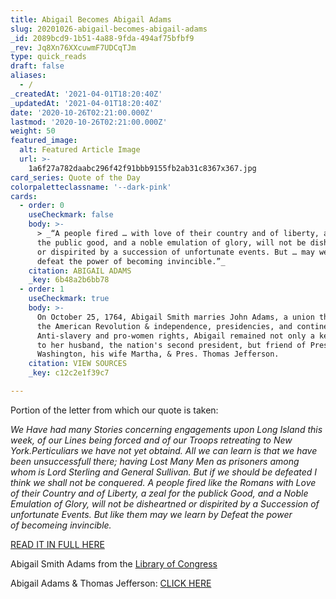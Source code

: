 ```yaml
---
title: Abigail Becomes Abigail Adams
slug: 20201026-abigail-becomes-abigail-adams
_id: 2089bcd9-1b51-4a88-9fda-494af75bfbf9
_rev: Jq8Xn76XXcuwmF7UDCqTJm
type: quick_reads
draft: false
aliases:
  - /
_createdAt: '2021-04-01T18:20:40Z'
_updatedAt: '2021-04-01T18:20:40Z'
date: '2020-10-26T02:21:00.000Z'
lastmod: '2020-10-26T02:21:00.000Z'
weight: 50
featured_image:
  alt: Featured Article Image
  url: >-
    1a6f27a782daabc296f42f91bbb9155fb2ab31c8367x367.jpg
card_series: Quote of the Day
colorpaletteclassname: '--dark-pink'
cards:
  - order: 0
    useCheckmark: false
    body: >-
      > _“A people fired … with love of their country and of liberty, a zeal for
      the public good, and a noble emulation of glory, will not be disheartened
      or dispirited by a succession of unfortunate events. But … may we learn by
      defeat the power of becoming invincible.”_
    citation: ABIGAIL ADAMS
    _key: 6b48a2b6bb78
  - order: 1
    useCheckmark: true
    body: >-
      On October 25, 1764, Abigail Smith marries John Adams, a union that spans
      the American Revolution & independence, presidencies, and continents.
      Anti-slavery and pro-women rights, Abigail remained not only a key advisor
      to her husband, the nation's second president, but friend of Pres. George
      Washington, his wife Martha, & Pres. Thomas Jefferson.
    citation: VIEW SOURCES
    _key: c12c2e1f39c7

---
```

Portion of the letter from which our quote is taken:

_We Have had many Stories concerning engagements upon Long Island this week, of our Lines being forced and of our Troops retreating to New York.Perticuliars we have not yet obtaind. All we can learn is that we have been unsuccessfull there; having Lost Many Men as prisoners among whom is Lord Sterling and General Sullivan. But if we should be defeated I think we shall not be conquered. A people fired like the Romans with Love of their Country and of Liberty, a zeal for the publick Good, and a Noble Emulation of Glory, will not be disheartned or dispirited by a Succession of unfortunate Events. But like them may we learn by Defeat the power of becomeing invincible._

[READ IT IN FULL HERE](https://www.masshist.org/digitaladams/archive/doc?id=L17760907aa&bc=)

Abigail Smith Adams from the [Library of Congress](https://www.loc.gov/item/today-in-history/october-25/)

Abigail Adams & Thomas Jefferson: [CLICK HERE](https://www.monticello.org/site/research-and-collections/abigail-adams)